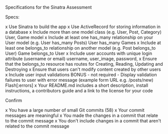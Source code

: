 Specifications for the Sinatra Assessment

Specs:

x Use Sinatra to build the app
x Use ActiveRecord for storing information in a database
x Include more than one model class (e.g. User, Post, Category)
 User, Game model
x Include at least one has_many relationship on your User model (e.g. User has_many Posts)
 User has_many Games
x Include at least one belongs_to relationship on another model (e.g. Post belongs_to User)
 Game belongs_to User
x Include user accounts with unique login attribute (username or email)
 username, user_image, password,
x Ensure that the belongs_to resource has routes for Creating, Reading, Updating and Destroying
x Ensure that users can't modify content created by other users
x Include user input validations
 BONUS - not required - Display validation failures to user with error message (example form URL e.g. /posts/new) Flash[:errors]
x Your README.md includes a short description, install instructions, a contributors guide and a link to the license for your code

Confirm

x You have a large number of small Git commits (58)
x Your commit messages are meaningful
x You made the changes in a commit that relate to the commit message
x You don't include changes in a commit that aren't related to the commit message
